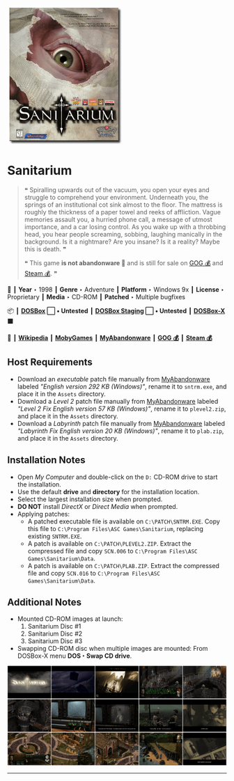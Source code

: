 ![](Thumbnail.png "application-thumbnail")

# Sanitarium

> ❝ Spiralling upwards out of the vacuum, you open your eyes and struggle to comprehend your environment. Underneath you, the springs of an institutional cot sink almost to the floor. The mattress is roughly the thickness of a paper towel and reeks of affliction. Vague memories assault you, a hurried phone call, a message of utmost importance, and a car losing control. As you wake up with a throbbing head, you hear people screaming, sobbing, laughing manically in the background. Is it a nightmare? Are you insane? Is it a reality? Maybe this is death. ❞
>
> ❝ This game **is not abandonware 🚫** and is still for sale on [GOG 💰](https://gog.com/en/game/sanitarium) and [Steam 💰](https://store.steampowered.com/app/284050/Sanitarium/). ❞
>

📌 ┃ **Year** ‣ 1998 ┃ **Genre** ‣ Adventure ┃ **Platform** ‣ Windows 9x ┃ **License** ‣ Proprietary ┃ **Media** ‣ CD-ROM ┃ **Patched** ‣ Multiple bugfixes 

📦 ┃ **[DOSBox](https://www.dosbox.com/) ⬜ • Untested** ┃ **[DOSBox Staging](https://dosbox-staging.github.io/) ⬜ • Untested** ┃ **[DOSBox-X](https://dosbox-x.com/) 🟩** 

📎 ┃ **[Wikipedia](https://en.wikipedia.org/wiki/Sanitarium_(video_game))** ┃ **[MobyGames](https://www.mobygames.com/game/572/sanitarium/)** ┃ **[MyAbandonware](https://www.myabandonware.com/game/sanitarium-cs8)** ┃ **[GOG 💰](https://gog.com/en/game/sanitarium)** ┃ **[Steam 💰](https://store.steampowered.com/app/284050/Sanitarium/)** 

## Host Requirements
- Download an *executable* patch file manually from [MyAbandonware](https://www.myabandonware.com/game/sanitarium-cs8) labeled *"English version 292 KB (Windows)"*, rename it to `sntrm.exe`, and place it in the `Assets` directory.
- Download a *Level 2* patch file manually from [MyAbandonware](https://www.myabandonware.com/game/sanitarium-cs8) labeled *"Level 2 Fix English version 57 KB (Windows)"*, rename it to `plevel2.zip`, and place it in the `Assets` directory.
- Download a *Labyrinth* patch file manually from [MyAbandonware](https://www.myabandonware.com/game/sanitarium-cs8) labeled *"Labyrinth Fix English version 20 KB (Windows)"*, rename it to `plab.zip`, and place it in the `Assets` directory.

## Installation Notes
- Open *My Computer* and double-click on the `D:` CD-ROM drive to start the installation.
- Use the default **drive** and **directory** for the installation location.
- Select the largest installation size when prompted.
- **DO NOT** install *DirectX* or *Direct Media* when prompted.
- Applying patches:
  - A patched executable file is available on `C:\PATCH\SNTRM.EXE`. Copy this file to `C:\Program Files\ASC Games\Sanitarium`, replacing existing `SNTRM.EXE`.
  - A patch is available on `C:\PATCH\PLEVEL2.ZIP`. Extract the compressed file and copy `SCN.006` to `C:\Program Files\ASC Games\Sanitarium\Data`.
  - A patch is available on `C:\PATCH\PLAB.ZIP`. Extract the compressed file and copy `SCN.016` to `C:\Program Files\ASC Games\Sanitarium\Data`.

## Additional Notes
- Mounted CD-ROM images at launch:
  1. Sanitarium Disc #1
  2. Sanitarium Disc #2
  3. Sanitarium Disc #3
- Swapping CD-ROM disc when multiple images are mounted: From DOSBox-X menu **DOS ‣ Swap CD drive**.

![](Montage.png "Sanitarium")

---

